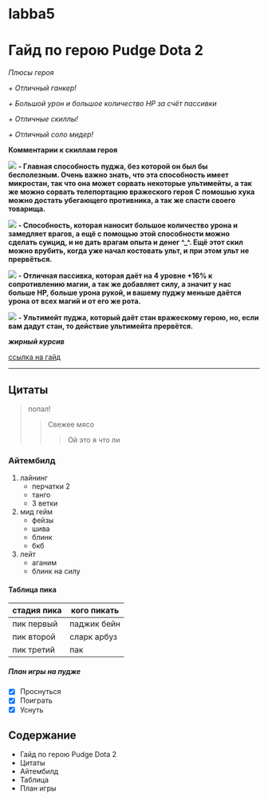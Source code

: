 # labba5
# Гайд по герою Pudge Dota 2

*Плюсы героя*

*+ Отличный ганкер!*

*+ Большой урон и большое количество HP за счёт пассивки*

*+ Отличные скиллы!*

*+ Отличный соло мидер!*
  
 **Комментарии к скиллам героя**

![](https://dota2.ru/img/heroes/pudge/ability1.jpg) **- Главная способность пуджа, без которой он был бы бесполезным. Очень важно знать, что эта способность имеет микростан, так что она может сорвать некоторые ультимейты, а так же можно сорвать телепортацию вражеского героя**
**С помошью хука можно достать убегающего противника, а так же спасти своего товарища.**

![](https://dota2.ru/img/heroes/pudge/ability2.jpg)
**- Способность, которая наносит большое количество урона и замедляет врагов, а ещё с помощью этой способности можно сделать суицид, и не дать врагам опыта и денег ^_^. Ещё этот скил можно врубить, когда уже начал костовать ульт, и при этом ульт не прервёться.**

![](https://dota2.ru/img/heroes/pudge/ability3.jpg)
**- Отличная пассивка, которая даёт на 4 уровне +16% к сопротивлению магии, а так же добавляет силу, а значит у нас больше HP, больше урона рукой, и вашему пуджу меньше даётся урона от всех магий и от его же рота.**

![](https://dota2.ru/img/heroes/pudge/ability4.jpg)
**- Ультимейт пуджа, который даёт стан вражескому герою, но, если вам дадут стан, то действие ультимейта прервётся.**

***жирный курсив***


[ссылка на гайд](https://dota2.ru/guides/34-gajjd-po-pudge/)

---
## Цитаты 
> попал!
>> Свежее мясо
>>> Ой это я что ли

### Айтембилд
1. лайнинг
   - перчатки 2
   - танго
   - 3 ветки
3. мид гейм
   - фейзы
   - шива
   - блинк
   - бкб
5. лейт
   - аганим
   - блинк на силу

#### Таблица пика

| стадия пика | кого пикать |
| ----------- | ------------ |
| пик первый  | паджик бейн  |
| пик второй  | сларк арбуз  |
| пик третий  | пак          |

[^1]: **жирный**
##### План игры на пудже
- [X] Проснуться
- [x] Поиграть
- [X] Уснуть

## Содержание
- Гайд по герою Pudge Dota 2  
- Цитаты  
- Айтембилд  
- Таблица    
- План игры 
